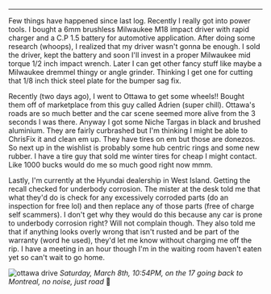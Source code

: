 
---


Few things have happened since last log. Recently I really got into power tools. I bought a 6mm brushless Milwaukee M18 impact driver with rapid charger and a C.P 1.5 battery for automotive application. After doing some research (whoops), I realized that my driver wasn't gonna be enough. I sold the driver, kept the battery and soon I'll invest in a proper Milwaukee mid torque 1/2 inch impact wrench. Later I can get other fancy stuff like maybe a Milwaukee dremmel thingy or angle grinder. Thinking I get one for cutting that 1/8 inch thick steel plate for the bumper sag fix. 

Recently (two days ago), I went to Ottawa to get some wheels!! Bought them off of marketplace from this guy called Adrien (super chill). Ottawa's roads are so much better and the car scene seemed more alive from the 3 seconds I was there. Anyway I got some Niche Targas in black and brushed aluminium. They are fairly curbrashed but I'm thinking I might be able to ChrisFix it and clean em up. They have tires on em but those are donezos. So next up in the wishlist is probably some hub centric rings and some new rubber. I have a tire guy that sold me winter tires for cheap I might contact. Like 1000 bucks would do me so much good right now mmm. 

Lastly, I'm currently at the Hyundai dealership in West Island. Getting the recall checked for underbody corrosion. The mister at the desk told me that what they'd do is check for any excessively corroded parts (do an inspection for free lol) and then replace any of those parts (free of charge self scammers). I don't get why they would do this because any car is prone to underbody corrosion right? Will not complain though. They also told me that if anything looks overly wrong that isn't rusted and be part of the warranty (word he used), they'd let me know without charging me off the rip. I have a meeting in an hour though I'm in the waiting room haven't eaten yet so can't wait to go home.

![ottawa drive](../../IMAGES/IMG_1421.jpg)
*Saturday, March 8th, 10:54PM, on the 17 going back to Montreal, no noise, just road* 🌌
